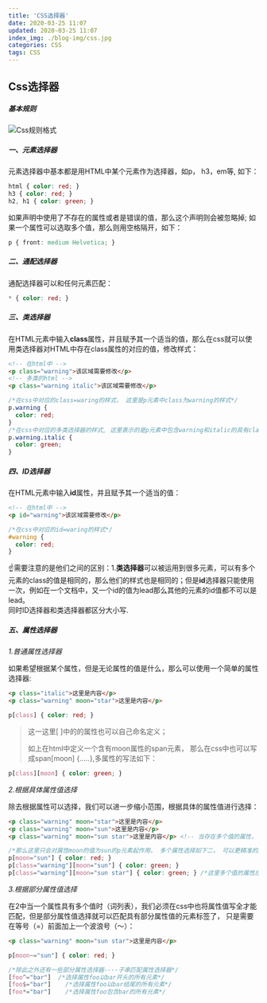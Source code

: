 ```yaml
---
title: 'CSS选择器'
date: 2020-03-25 11:07
updated: 2020-03-25 11:07
index_img: ./blog-img/css.jpg
categories: CSS
tags: CSS
---
```


## Css选择器

##### 基本规则

![Css规则格式](https://moki-blog.oss-cn-chengdu.aliyuncs.com/blogImg/cssRules.jpg)

##### 一、元素选择器

<p>元素选择器中基本都是用HTML中某个元素作为选择器，如p， h3，em等, 如下：</p>

```Css
html { color: red; }
h3 { color: red; }
h2, h1 { color: green; }
```

<p>如果声明中使用了不存在的属性或者是错误的值，那么这个声明则会被忽略掉; 如果一个属性可以选取多个值，那么则用空格隔开，如下：</p>

```Css
p { front: medium Helvetica; }
```

##### 二、通配选择器

<p>通配选择器可以和任何元素匹配：</p>

```css
* { color: red; }
```

##### 三、类选择器

<p>在HTML元素中输入<strong>class</strong>属性，并且赋予其一个适当的值，那么在css就可以使用类选择器对HTML中存在class属性的对应的值，修改样式：</p>

```html
<!-- 在html中 -->
<p class="warning">该区域需要修改</p>
<!-- 多类的html -->
<p class="warning italic">该区域需要修改</p>
```

```css
/*在css中对应的class=waring的样式， 这里是p元素中class为warning的样式*/ 
p.warning {  
  color: red;
}
/*在css中对应的多类选择器的样式, 这里表示的是p元素中包含warning和italic的具有class的元素， 只包含其一个不予以匹配*/
p.warning.italic {
  color: green;
}
```

##### 四、ID选择器

<p>在HTML元素中输入<strong>id</strong>属性，并且赋予其一个适当的值：</p>

```html
<!-- 在html中 -->
<p id="warning">该区域需要修改</p>
```

```css
/*在css中对应的id=waring的样式*/ 
#warning {  
  color: red;
}
```

<p>☝️需要注意的是他们之间的区别：1.<strong>类选择器</strong>可以被运用到很多元素，可以有多个元素的class的值是相同的，那么他们的样式也是相同的；但是<strong>id</strong>选择器只能使用一次，例如在一个文档中，又一个id的值为lead那么其他的元素的id值都不可以是lead。<br/>同时ID选择器和类选择器都区分大小写.</p>

##### 五、属性选择器

<em>1.普通属性选择器</em>

<p>如果希望根据某个属性，但是无论属性的值是什么，那么可以使用一个简单的属性选择器:</p>

```html
<p class="italic">这里是内容</p>
<p class="warning" moon="star">这里是内容</p>
```

```css
p[class] { color: red; }
```

>这一这里[ ]中的的属性也可以自己命名定义；
>
>如上在html中定义一个含有moon属性的span元素， 那么在css中也可以写成span[moon] {.....},多属性的写法如下：

```css
p[class][moon] { color: green; }
```

<em>2.根据具体属性值选择</em>

<p>除去根据属性可以选择，我们可以进一步缩小范围，根据具体的属性值进行选择：</p>

```html
<p class="warning" moon="star">这里是内容</p>
<p class="warning" moon="sun">这里是内容</p>
<p class="warning" moon="sun star">这里是内容</p> <!-- 当存在多个值的属性， 在css中也应该与之匹配 -->
```

```css
/*那么这里只会对属性moon的值为sun的p元素起作用， 多个属性选择如下二， 可以更精准的定位*/
p[moon="sun"] { color: red; }
p[class="warning"][moon="sun"] { color: green; }
p[class="warning"][moon="sun star"] { color: green; } /*这里多个值的属性应该按照html中写全，并且顺序不能相反，只写其一则无法匹配不生效*/
```

<em>3.根据部分属性值选择</em>

<p>在2中当一个属性具有多个值时（词列表），我们必须在css中也将属性值写全才能匹配，但是部分属性值选择就可以匹配具有部分属性值的元素标签了， 只是需要在等号（=）前面加上一个波浪号（～）：</p>

```html
<p class="warning" moon="sun star">这里是内容</p> 
```

```css
p[moon~="sun"] { color: red; }
```

```css
/*除此之外还有一些部分属性选择器----子串匹配属性选择器*/
[foo^="bar"]  /*选择属性foo以bar开头的所有元素*/
[foo$="bar"]	/*选择属性foo以bar结尾的所有元素*/
[foo*="bar"]	/*选择属性foo包含bar的所有元素*/
```



